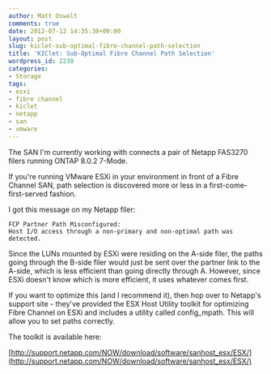 ```yaml
---
author: Matt Oswalt
comments: true
date: 2012-07-12 14:35:30+00:00
layout: post
slug: kiclet-sub-optimal-fibre-channel-path-selection
title: 'KIClet: Sub-Optimal Fibre Channel Path Selection'
wordpress_id: 2238
categories:
- Storage
tags:
- esxi
- fibre channel
- kiclet
- netapp
- san
- vmware
---
```


The SAN I'm currently working with connects a pair of Netapp FAS3270 filers running ONTAP 8.0.2 7-Mode.

If you're running VMware ESXi in your environment in front of a Fibre Channel SAN, path selection is discovered more or less in a first-come-first-served fashion.

I got this message on my Netapp filer:

    FCP Partner Path Misconfigured:
    Host I/O access through a non-primary and non-optimal path was detected.

Since the LUNs mounted by ESXi were residing on the A-side filer, the paths going through the B-side filer would just be sent over the partner link to the A-side, which is less efficient than going directly through A. However, since ESXi doesn't know which is more efficient, it uses whatever comes first.

If you want to optimize this (and I recommend it), then hop over to Netapp's support site - they've provided the ESX Host Utility toolkit for optimizing Fibre Channel on ESXi and includes a utility called config_mpath. This will allow you to set paths correctly.

The toolkit is available here:

[http://support.netapp.com/NOW/download/software/sanhost_esx/ESX/](http://support.netapp.com/NOW/download/software/sanhost_esx/ESX/)
